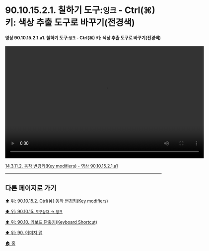 # 90.10.15.2.1. 칠하기 도구:`잉크` - Ctrl(⌘) 키: 색상 추출 도구로 바꾸기(전경색)

<a id="90-10-15-02-01-a1"></a>

#### 영상 90.10.15.2.1.a1. 칠하기 도구:`잉크` - Ctrl(⌘) 키: 색상 추출 도구로 바꾸기(전경색)
<video controls="controls" width="640" height="360" src="https://github.com/wonder13662/gimp/assets/15767104/6611396c-a0b1-494a-9271-862f3fd7561b"></video>

[14.3.11.2. 동작 변경키(Key modifiers) - 영상 90.10.15.2.1.a1](./14-03-11-02-key_modifiers.md#90-10-15-02-01-a1)

***

## 다른 페이지로 가기

[⬆️ 위: 90.10.15.2. Ctrl(⌘):동작 변경키(Key modifiers)](./90-10-15-02-00-key_modifier-ctrl.md)

[⬆️ 위: 90.10.15. `도구상자` → `잉크`](./90-10-15-00-tool_box-ink.md)

[⬆️ 위: 90.10. 키보드 단축키(Keyboard Shortcut)](./90-10-00-keyboard_shortcut.md)

[⬆️ 위: 90. 이미지 맵](./90-00-image-map.md)

[🏠 홈](./00-home.md)